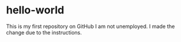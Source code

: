 # hello-world
This is my first repository on GitHub
I am not unemployed.
I made the change due to the instructions.
